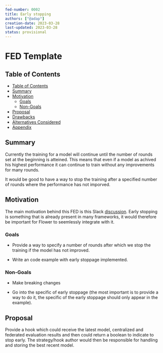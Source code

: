 ```yaml
---
fed-number: 0002
title: Early stopping
authors: ["@adap"]
creation-date: 2023-03-28
last-updated: 2023-03-28
status: provisional
---
```


# FED Template

## Table of Contents

- [Table of Contents](#table-of-contents)
- [Summary](#summary)
- [Motivation](#motivation)
  - [Goals](#goals)
  - [Non-Goals](#non-goals)
- [Proposal](#proposal)
- [Drawbacks](#drawbacks)
- [Alternatives Considered](#alternatives-considered)
- [Appendix](#appendix)

## Summary

Currently the training for a model will continue until the number of rounds set at the beginning is atteined.
This means that even if a model as achived his highest performance it can continue to train without any improvements for many rounds. 

It would be good to have a way to stop the training after a specified number of rounds where the performance has not imporved.

## Motivation

The main motivation behind this FED is this Slack [discussion](https://friendly-flower.slack.com/archives/C01RM6LMKQA/p1678706923101609). Early stopping is something that is already present in many frameworks, it would therefore be important for Flower to seemlessly integrate with it.

### Goals

* Provide a way to specify a number of rounds after which we stop the training if the model has not improved.

* Write an code example with early stoppage implemented. 

### Non-Goals

* Make breaking changes

* Go into the specific of early stoppage (the most important is to provide a way to do it, the specific of the early stoppage should only appear in the example).

## Proposal

Provide a hook which could receive the latest model, centralized and federated evaluation results and then could return a boolean to indicate to stop early. The strategy/hook author would then be responsible for handling and storing the best recent model.

<!-- ## Drawbacks

[TODO]

## Alternatives Considered

### [Alternative 1]

[TODO]

### [Alternative 2]

[TODO]

## Appendix -->
